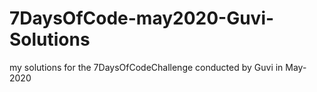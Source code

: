 # 7DaysOfCode-may2020-Guvi-Solutions
my solutions for the 7DaysOfCodeChallenge conducted by Guvi in May-2020
